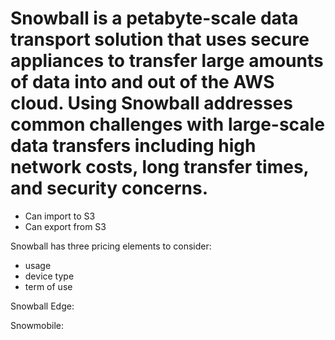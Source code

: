 # Snowball is a petabyte-scale data transport solution that uses secure appliances to transfer large amounts of data into and out of the AWS cloud. Using Snowball addresses common challenges with large-scale data transfers including high network costs, long transfer times, and security concerns.

* Can import to S3
* Can export from S3

Snowball has three pricing elements to consider:
* usage
* device type
* term of use

Snowball Edge:

Snowmobile: